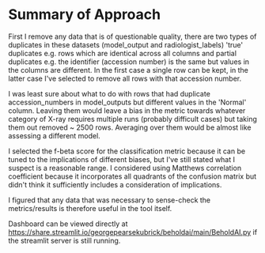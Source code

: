 # Summary of Approach


First I remove any data that is of questionable quality, there are two types of duplicates in these datasets (model_output 
and radiologist_labels) 'true' duplicates e.g. rows which are identical across all columns and partial duplicates e.g.
the identifier (accession number) is the same but values in the columns are different. In the first case a single row 
can be kept, in the latter case I've selected to remove all rows with that accession number.

I was least sure about what to do with rows that had duplicate accession_numbers in model_outputs but different values in 
the 'Normal' column. Leaving them would leave a bias in the metric towards whatever category of X-ray requires multiple 
runs (probably difficult cases) but taking them out removed ~ 2500 rows. Averaging over them would be almost like assessing 
a different model.

I selected the f-beta score for the classification metric because it can be tuned to the implications of different biases,
but I've still stated what I suspect is a reasonable range. I considered using Matthews correlation coefficient because 
it incorporates all quadrants of the confusion matrix but didn't think it sufficiently includes a consideration of
implications.

I figured that any data that was necessary to sense-check the metrics/results is therefore useful in the tool itself.

Dashboard can be viewed directly at https://share.streamlit.io/georgepearsekubrick/beholdai/main/BeholdAI.py if the streamlit server is still running.
